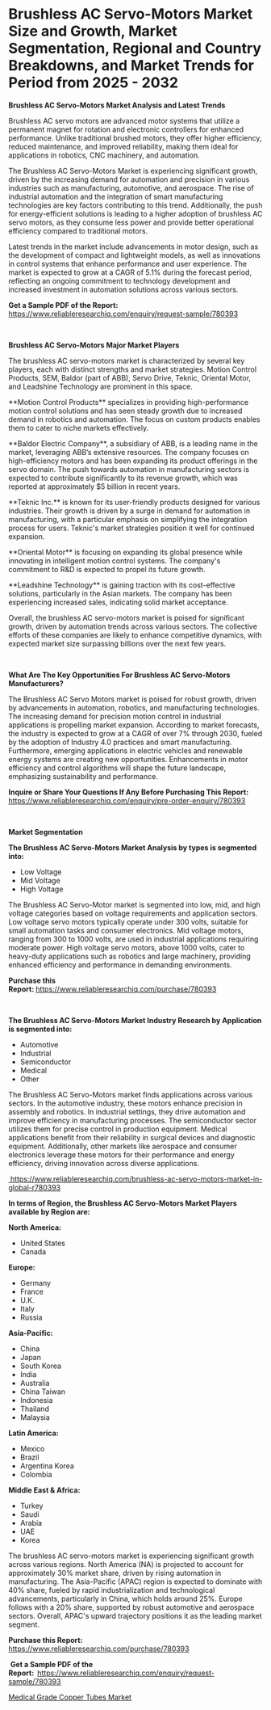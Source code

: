 <p><h1>Brushless AC Servo-Motors Market Size and Growth, Market Segmentation, Regional and Country Breakdowns, and Market Trends for Period from 2025 -  2032</h1></p><p><strong>Brushless AC Servo-Motors Market Analysis and Latest Trends</strong></p>
<p><p>Brushless AC servo motors are advanced motor systems that utilize a permanent magnet for rotation and electronic controllers for enhanced performance. Unlike traditional brushed motors, they offer higher efficiency, reduced maintenance, and improved reliability, making them ideal for applications in robotics, CNC machinery, and automation.</p><p>The Brushless AC Servo-Motors Market is experiencing significant growth, driven by the increasing demand for automation and precision in various industries such as manufacturing, automotive, and aerospace. The rise of industrial automation and the integration of smart manufacturing technologies are key factors contributing to this trend. Additionally, the push for energy-efficient solutions is leading to a higher adoption of brushless AC servo motors, as they consume less power and provide better operational efficiency compared to traditional motors.</p><p>Latest trends in the market include advancements in motor design, such as the development of compact and lightweight models, as well as innovations in control systems that enhance performance and user experience. The market is expected to grow at a CAGR of 5.1% during the forecast period, reflecting an ongoing commitment to technology development and increased investment in automation solutions across various sectors.</p></p>
<p><strong>Get a Sample PDF of the Report:&nbsp;</strong> <a href="https://www.reliableresearchiq.com/enquiry/request-sample/780393?utm_campaign=3514&utm_medium=2&utm_source=Github&utm_content=ia&utm_term=26032025&utm_id=brushless-ac-servo-motors">https://www.reliableresearchiq.com/enquiry/request-sample/780393</a></p>
<p>&nbsp;</p>
<p><strong>Brushless AC Servo-Motors Major Market Players</strong></p>
<p><p>The brushless AC servo-motors market is characterized by several key players, each with distinct strengths and market strategies. Motion Control Products, SEM, Baldor (part of ABB), Servo Drive, Teknic, Oriental Motor, and Leadshine Technology are prominent in this space.</p><p>**Motion Control Products** specializes in providing high-performance motion control solutions and has seen steady growth due to increased demand in robotics and automation. The focus on custom products enables them to cater to niche markets effectively.</p><p>**Baldor Electric Company**, a subsidiary of ABB, is a leading name in the market, leveraging ABB’s extensive resources. The company focuses on high-efficiency motors and has been expanding its product offerings in the servo domain. The push towards automation in manufacturing sectors is expected to contribute significantly to its revenue growth, which was reported at approximately $5 billion in recent years.</p><p>**Teknic Inc.** is known for its user-friendly products designed for various industries. Their growth is driven by a surge in demand for automation in manufacturing, with a particular emphasis on simplifying the integration process for users. Teknic's market strategies position it well for continued expansion.</p><p>**Oriental Motor** is focusing on expanding its global presence while innovating in intelligent motion control systems. The company's commitment to R&D is expected to propel its future growth.</p><p>**Leadshine Technology** is gaining traction with its cost-effective solutions, particularly in the Asian markets. The company has been experiencing increased sales, indicating solid market acceptance.</p><p>Overall, the brushless AC servo-motors market is poised for significant growth, driven by automation trends across various sectors. The collective efforts of these companies are likely to enhance competitive dynamics, with expected market size surpassing billions over the next few years.</p></p>
<p>&nbsp;</p>
<p><strong>What Are The Key Opportunities For Brushless AC Servo-Motors Manufacturers?</strong></p>
<p><p>The Brushless AC Servo Motors market is poised for robust growth, driven by advancements in automation, robotics, and manufacturing technologies. The increasing demand for precision motion control in industrial applications is propelling market expansion. According to market forecasts, the industry is expected to grow at a CAGR of over 7% through 2030, fueled by the adoption of Industry 4.0 practices and smart manufacturing. Furthermore, emerging applications in electric vehicles and renewable energy systems are creating new opportunities. Enhancements in motor efficiency and control algorithms will shape the future landscape, emphasizing sustainability and performance.</p></p>
<p><strong>Inquire or Share Your Questions If Any Before Purchasing This Report:</strong> <a href="https://www.reliableresearchiq.com/enquiry/pre-order-enquiry/780393?utm_campaign=3514&utm_medium=2&utm_source=Github&utm_content=ia&utm_term=26032025&utm_id=brushless-ac-servo-motors">https://www.reliableresearchiq.com/enquiry/pre-order-enquiry/780393</a></p>
<p>&nbsp;</p>
<p><strong>Market Segmentation</strong></p>
<p><strong>The Brushless AC Servo-Motors Market Analysis by types is segmented into:</strong></p>
<p><ul><li>Low Voltage</li><li>Mid Voltage</li><li>High Voltage</li></ul></p>
<p><p>The Brushless AC Servo-Motor market is segmented into low, mid, and high voltage categories based on voltage requirements and application sectors. Low voltage servo motors typically operate under 300 volts, suitable for small automation tasks and consumer electronics. Mid voltage motors, ranging from 300 to 1000 volts, are used in industrial applications requiring moderate power. High voltage servo motors, above 1000 volts, cater to heavy-duty applications such as robotics and large machinery, providing enhanced efficiency and performance in demanding environments.</p></p>
<p><strong>Purchase this Report:&nbsp;</strong><a href="https://www.reliableresearchiq.com/purchase/780393?utm_campaign=3514&utm_medium=2&utm_source=Github&utm_content=ia&utm_term=26032025&utm_id=brushless-ac-servo-motors">https://www.reliableresearchiq.com/purchase/780393</a></p>
<p>&nbsp;</p>
<p><strong>The Brushless AC Servo-Motors Market Industry Research by Application is segmented into:</strong></p>
<p><ul><li>Automotive</li><li>Industrial</li><li>Semiconductor</li><li>Medical</li><li>Other</li></ul></p>
<p><p>The Brushless AC Servo-Motors market finds applications across various sectors. In the automotive industry, these motors enhance precision in assembly and robotics. In industrial settings, they drive automation and improve efficiency in manufacturing processes. The semiconductor sector utilizes them for precise control in production equipment. Medical applications benefit from their reliability in surgical devices and diagnostic equipment. Additionally, other markets like aerospace and consumer electronics leverage these motors for their performance and energy efficiency, driving innovation across diverse applications.</p></p>
<p><a href="https://www.reliableresearchiq.com/brushless-ac-servo-motors-market-in-global-r780393?utm_campaign=3514&utm_medium=2&utm_source=Github&utm_content=ia&utm_term=26032025&utm_id=brushless-ac-servo-motors">&nbsp;https://www.reliableresearchiq.com/brushless-ac-servo-motors-market-in-global-r780393</a></p>
<p><strong>In terms of Region, the Brushless AC Servo-Motors Market Players available by Region are:</strong></p>
<p>
    <p> <strong> North America: </strong>
        <ul>
            <li>United States</li>
            <li>Canada</li>
        </ul>
        </p> 
    <p> <strong> Europe: </strong>
        <ul>
            <li>Germany</li>
            <li>France</li>
            <li>U.K.</li>
            <li>Italy</li>
            <li>Russia</li>
        </ul>
        </p> 
    <p> <strong> Asia-Pacific: </strong>
        <ul>
            <li>China</li>
            <li>Japan</li>
            <li>South Korea</li>
            <li>India</li>
            <li>Australia</li>
            <li>China Taiwan</li>
            <li>Indonesia</li>
            <li>Thailand</li>
            <li>Malaysia</li>
        </ul>
        </p> 
    <p> <strong> Latin America: </strong>
        <ul>
            <li>Mexico</li>
            <li>Brazil</li>
            <li>Argentina Korea</li>
            <li>Colombia</li>
        </ul>
        </p> 
    <p> <strong> Middle East & Africa: </strong>
        <ul>
            <li>Turkey</li>
            <li>Saudi</li>
            <li>Arabia</li>
            <li>UAE</li>
            <li>Korea</li>
        </ul>
    </p>
    </p>
<p><p>The brushless AC servo-motors market is experiencing significant growth across various regions. North America (NA) is projected to account for approximately 30% market share, driven by rising automation in manufacturing. The Asia-Pacific (APAC) region is expected to dominate with 40% share, fueled by rapid industrialization and technological advancements, particularly in China, which holds around 25%. Europe follows with a 20% share, supported by robust automotive and aerospace sectors. Overall, APAC's upward trajectory positions it as the leading market segment.</p></p>
<p><strong>Purchase this Report: </strong><a href="https://www.reliableresearchiq.com/purchase/780393?utm_campaign=3514&utm_medium=2&utm_source=Github&utm_content=ia&utm_term=26032025&utm_id=brushless-ac-servo-motors">https://www.reliableresearchiq.com/purchase/780393</a></p>
<p>&nbsp;<strong>Get a Sample PDF of the Report:&nbsp;&nbsp;</strong><a href="https://www.reliableresearchiq.com/enquiry/request-sample/780393?utm_campaign=3514&utm_medium=2&utm_source=Github&utm_content=ia&utm_term=26032025&utm_id=brushless-ac-servo-motors">https://www.reliableresearchiq.com/enquiry/request-sample/780393</a></p>
<p><strong></strong></p>
<p><p><a href="https://github.com/bedelibekwe58/Market-Research-Report-List-1/blob/main/medical-grade-copper-tubes-market.md?utm_campaign=3514&utm_medium=2&utm_source=Github&utm_content=ia&utm_term=26032025&utm_id=brushless-ac-servo-motors">Medical Grade Copper Tubes Market</a></p></p>